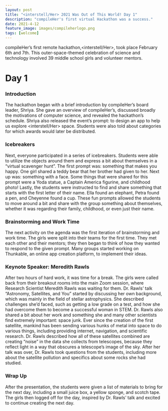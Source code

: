 ```yaml
---
layout: post
title: "<interstell/Her> 2021 Was Out of This World! Day 1"
description: "compileHer's first virtual Hackathon was a success."
date: 2021-4-12
feature_image: images/compileherlogo.png
tags: [welcome]
---
```


compileHer’s first remote hackathon,<interstell/Her>, took place February 6th and 7th. This outer-space-themed celebration of science and technology involved 39 middle school girls and volunteer mentors.

# Day 1

### Introduction
The hackathon began with a brief introduction by compileHer’s board leader, Shriya. She gave an overview of compileHer’s, discussed broadly the motivations of computer science, and revealed the hackathon’s schedule. Shriya also released the event’s prompt: to design an app to help us explore <interstell/Her> space. Students were also told about categories for which awards would later be distributed.

### Icebreakers
Next, everyone participated in a series of icebreakers. Students were able to utilize the objects around them and express a bit about themselves in a “virtual scavenger hunt”. The first prompt was: something that makes you happy. One girl shared a teddy bear that her brother had given to her. Next up was: something with a face. Some things that were shared for this prompt were a Yoda statue, a Captain America figurine, and childhood photo! Lastly, the students were instructed to find and share something that starts with the first letter of their name. Ella found an elephant, Petra found a pen, and Cheyenne found a cup. These fun prompts allowed the students to move around a bit and share with the group something about themselves, whether it was regarding their family, childhood, or even just their name.

### Brainstorming and Work Time
The next activity on the agenda was the first iteration of brainstorming and work time. The girls were split into their teams for the first time. They met each other and their mentors; they then began to think of how they wanted to respond to the given prompt. Many groups started working on Thunkable, an online app creation platform, to implement their ideas.

### Keynote Speaker: Meredith Rawls
After two hours of hard work, it was time for a break. The girls were called back from their breakout rooms into the main Zoom session, where Research Scientist Meredith Rawls was waiting for them. Dr. Rawls’ talk “Astronomy, Satellites, and You” started by discussing her own background, which was mainly in the field of stellar astrophysics. She described challenges she’d faced, such as getting a low grade on a test, and how she had overcome them to become a successful woman in STEM. Dr. Rawls also shared a bit about her work and something she and many other scientists find extremely important: space junk. Ever since the creation of the first satellite, mankind has been sending various hunks of metal into space to do various things, including providing internet, navigation, and scientific research. Dr. Rawls described how all of these satellites combined are creating “noise” in the data she collects from telescopes, because they reflect light in a way that obscures a telescope’s image of the sky. After her talk was over, Dr. Rawls took questions from the students, including more about the satellite pollution and specifics about some rocks she had studied. 

### Wrap Up
After the presentation, the students were given a list of materials to bring for the next day, including a small juice box, a yellow sponge, and scotch tape. The girls then logged off for the day, inspired by Dr. Rawls’ talk and excited to continue creating the next day.
